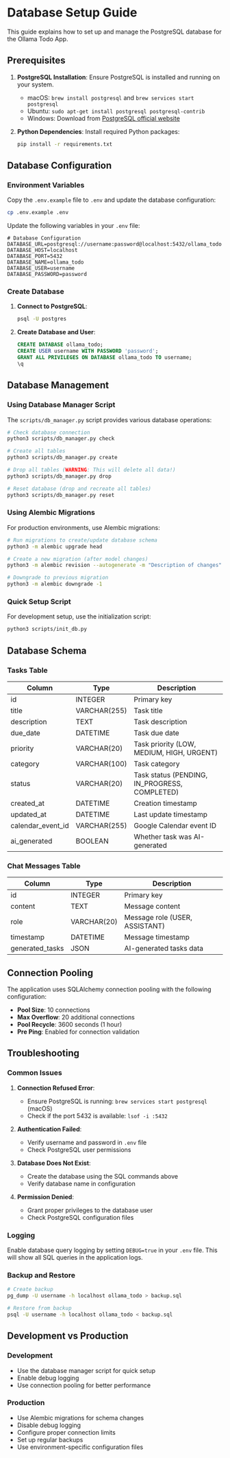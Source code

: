 # Database Setup Guide

This guide explains how to set up and manage the PostgreSQL database for the Ollama Todo App.

## Prerequisites

1. **PostgreSQL Installation**: Ensure PostgreSQL is installed and running on your system.
   - macOS: `brew install postgresql` and `brew services start postgresql`
   - Ubuntu: `sudo apt-get install postgresql postgresql-contrib`
   - Windows: Download from [PostgreSQL official website](https://www.postgresql.org/download/)

2. **Python Dependencies**: Install required Python packages:
   ```bash
   pip install -r requirements.txt
   ```

## Database Configuration

### Environment Variables

Copy the `.env.example` file to `.env` and update the database configuration:

```bash
cp .env.example .env
```

Update the following variables in your `.env` file:

```env
# Database Configuration
DATABASE_URL=postgresql://username:password@localhost:5432/ollama_todo
DATABASE_HOST=localhost
DATABASE_PORT=5432
DATABASE_NAME=ollama_todo
DATABASE_USER=username
DATABASE_PASSWORD=password
```

### Create Database

1. **Connect to PostgreSQL**:
   ```bash
   psql -U postgres
   ```

2. **Create Database and User**:
   ```sql
   CREATE DATABASE ollama_todo;
   CREATE USER username WITH PASSWORD 'password';
   GRANT ALL PRIVILEGES ON DATABASE ollama_todo TO username;
   \q
   ```

## Database Management

### Using Database Manager Script

The `scripts/db_manager.py` script provides various database operations:

```bash
# Check database connection
python3 scripts/db_manager.py check

# Create all tables
python3 scripts/db_manager.py create

# Drop all tables (WARNING: This will delete all data!)
python3 scripts/db_manager.py drop

# Reset database (drop and recreate all tables)
python3 scripts/db_manager.py reset
```

### Using Alembic Migrations

For production environments, use Alembic migrations:

```bash
# Run migrations to create/update database schema
python3 -m alembic upgrade head

# Create a new migration (after model changes)
python3 -m alembic revision --autogenerate -m "Description of changes"

# Downgrade to previous migration
python3 -m alembic downgrade -1
```

### Quick Setup Script

For development setup, use the initialization script:

```bash
python3 scripts/init_db.py
```

## Database Schema

### Tasks Table

| Column | Type | Description |
|--------|------|-------------|
| id | INTEGER | Primary key |
| title | VARCHAR(255) | Task title |
| description | TEXT | Task description |
| due_date | DATETIME | Task due date |
| priority | VARCHAR(20) | Task priority (LOW, MEDIUM, HIGH, URGENT) |
| category | VARCHAR(100) | Task category |
| status | VARCHAR(20) | Task status (PENDING, IN_PROGRESS, COMPLETED) |
| created_at | DATETIME | Creation timestamp |
| updated_at | DATETIME | Last update timestamp |
| calendar_event_id | VARCHAR(255) | Google Calendar event ID |
| ai_generated | BOOLEAN | Whether task was AI-generated |

### Chat Messages Table

| Column | Type | Description |
|--------|------|-------------|
| id | INTEGER | Primary key |
| content | TEXT | Message content |
| role | VARCHAR(20) | Message role (USER, ASSISTANT) |
| timestamp | DATETIME | Message timestamp |
| generated_tasks | JSON | AI-generated tasks data |

## Connection Pooling

The application uses SQLAlchemy connection pooling with the following configuration:

- **Pool Size**: 10 connections
- **Max Overflow**: 20 additional connections
- **Pool Recycle**: 3600 seconds (1 hour)
- **Pre Ping**: Enabled for connection validation

## Troubleshooting

### Common Issues

1. **Connection Refused Error**:
   - Ensure PostgreSQL is running: `brew services start postgresql` (macOS)
   - Check if the port 5432 is available: `lsof -i :5432`

2. **Authentication Failed**:
   - Verify username and password in `.env` file
   - Check PostgreSQL user permissions

3. **Database Does Not Exist**:
   - Create the database using the SQL commands above
   - Verify database name in configuration

4. **Permission Denied**:
   - Grant proper privileges to the database user
   - Check PostgreSQL configuration files

### Logging

Enable database query logging by setting `DEBUG=true` in your `.env` file. This will show all SQL queries in the application logs.

### Backup and Restore

```bash
# Create backup
pg_dump -U username -h localhost ollama_todo > backup.sql

# Restore from backup
psql -U username -h localhost ollama_todo < backup.sql
```

## Development vs Production

### Development
- Use the database manager script for quick setup
- Enable debug logging
- Use connection pooling for better performance

### Production
- Use Alembic migrations for schema changes
- Disable debug logging
- Configure proper connection limits
- Set up regular backups
- Use environment-specific configuration files